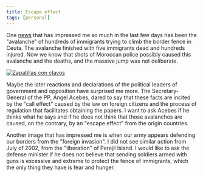 ```yaml
---
title: Escape effect
tags: [personal]
---
```

One [news](https://elpais.com/diario/2005/09/30/espana/1128031201_850215.html) that has impressed me so much in the last few days has been the "avalanche" of hundreds of immigrants trying to climb the border fence in Ceuta. The avalanche finished with five immigrants dead and hundreds injured. Now we know that shots of Moroccan police possibly caused this avalanche and the deaths, and the massive jump was not deliberate.

[![Zapatillas con clavos](https://upload.wikimedia.org/wikipedia/commons/thumb/8/87/Zapatillas_con_clavos.jpg/1024px-Zapatillas_con_clavos.jpg)](https://commons.wikimedia.org/wiki/File:Zapatillas_con_clavos.jpg "Raymond Gelow, CC BY-SA 4.0 <https://creativecommons.org/licenses/by-sa/4.0>, via Wikimedia Commons")

Maybe the later reactions and declarations of the political leaders of government and opposition have surprised me more. The Secretary-General of the PP, Ángel Acebes, dared to say that these facts are incited by the "call effect" caused by the law on foreign citizens and the process of regulation that facilitates obtaining the papers. I want to ask Acebes if he thinks what he says and if he does not think that those avalanches are caused, on the contrary, by an "escape effect" from the origin countries.

Another image that has impressed me is when our army appears defending our borders from the "foreign invasion". I did not see similar action from July of 2002, from the "liberation" of Perejil Island. I would like to ask the defense minister if he does not believe that sending soldiers armed with guns is excessive and extreme to protect the fence of immigrants, which the only thing they have is fear and hunger.

